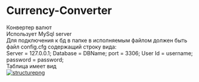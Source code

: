 # Currency-Converter
Конвертер валют<br/>
Использует MySql server <br/>
Для подключения к бд в папке в исполняемым файлом должен быть файл config.cfg содержащий строку вида:<br/>
Server = 127.0.0.1; Database = DBName; port = 3306; User Id = username; password = password;<br/>
Таблица имеет вид<br />
<a href="https://imgbb.com/"><img src="https://i.ibb.co/dgxhLTq/structurepng.png" alt="structurepng" border="0"></a>
